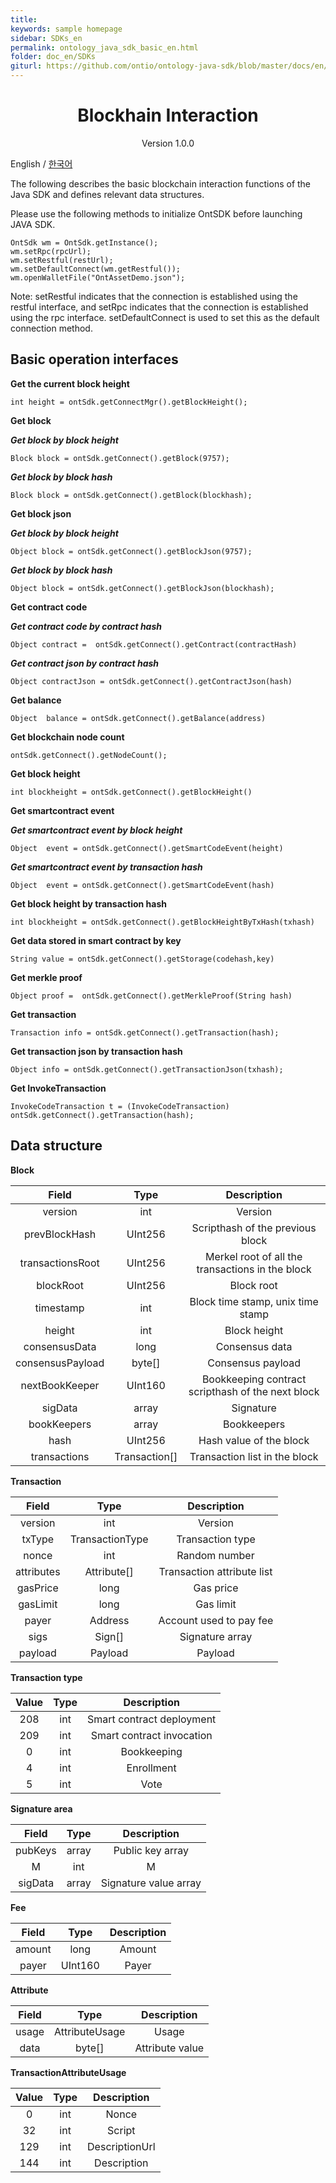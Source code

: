 ```yaml
---
title:
keywords: sample homepage
sidebar: SDKs_en
permalink: ontology_java_sdk_basic_en.html
folder: doc_en/SDKs
giturl: https://github.com/ontio/ontology-java-sdk/blob/master/docs/en/basic.md
---
```


<h1 align="center"> Blockhain Interaction </h1>

<p align="center" class="version">Version 1.0.0 </p>

English / [한국어](./ontology_java_sdk_basic_ko.html)


The following describes the basic blockchain interaction functions of the Java SDK and defines relevant data structures.

Please use the following methods to initialize OntSDK before launching JAVA SDK.


```
OntSdk wm = OntSdk.getInstance();
wm.setRpc(rpcUrl);
wm.setRestful(restUrl);
wm.setDefaultConnect(wm.getRestful());
wm.openWalletFile("OntAssetDemo.json");
```

Note: setRestful indicates that the connection is established using the restful interface, and setRpc indicates that the connection is established using the rpc interface. setDefaultConnect is used to set this as the default connection method.


## Basic operation interfaces


**Get the current block height**
```
int height = ontSdk.getConnectMgr().getBlockHeight();
```

**Get block**

***Get block by block height***
```
Block block = ontSdk.getConnect().getBlock(9757);
```

***Get block by block hash***
```
Block block = ontSdk.getConnect().getBlock(blockhash);
```

**Get block json**


***Get block by block height***
```
Object block = ontSdk.getConnect().getBlockJson(9757);
```

***Get block by block hash***

```
Object block = ontSdk.getConnect().getBlockJson(blockhash);
```

**Get contract code**

***Get contract code by contract hash***
```
Object contract =  ontSdk.getConnect().getContract(contractHash)
```

***Get contract json  by contract hash***
```
Object contractJson = ontSdk.getConnect().getContractJson(hash)
```

**Get balance**
```
Object  balance = ontSdk.getConnect().getBalance(address)
```

**Get blockchain node count**
```
ontSdk.getConnect().getNodeCount();
```

**Get block height**

```
int blockheight = ontSdk.getConnect().getBlockHeight()
```

**Get smartcontract event**

***Get smartcontract event by block height***
```
Object  event = ontSdk.getConnect().getSmartCodeEvent(height)
```

***Get smartcontract event by transaction hash***
```
Object  event = ontSdk.getConnect().getSmartCodeEvent(hash)
```

**Get block height by transaction hash**
```
int blockheight = ontSdk.getConnect().getBlockHeightByTxHash(txhash)
```

**Get data stored in smart contract by key**
```
String value = ontSdk.getConnect().getStorage(codehash,key)
```

**Get merkle proof**
```
Object proof =  ontSdk.getConnect().getMerkleProof(String hash)
```

**Get transaction**
```
Transaction info = ontSdk.getConnect().getTransaction(hash);
```

**Get transaction json by transaction hash**
```
Object info = ontSdk.getConnect().getTransactionJson(txhash);
```

**Get InvokeTransaction**
```
InvokeCodeTransaction t = (InvokeCodeTransaction) ontSdk.getConnect().getTransaction(hash);
```

## Data structure

**Block**

| Field     |     Type |   Description   |
| :--------------: | :--------:| :------: |
|    version|   int|  Version  |
|    prevBlockHash|   UInt256|  Scripthash of the previous block|
|    transactionsRoot|   UInt256|  Merkel root of all the transactions in the block|
|    blockRoot|   UInt256| Block root|
|    timestamp|   int| Block time stamp, unix time stamp|
|    height|   int|  Block height |
|    consensusData|   long |  Consensus data |
|    consensusPayload|   byte[] |  Consensus payload |
|    nextBookKeeper|   UInt160 |  Bookkeeping contract scripthash of the next block |
|    sigData|   array|  Signature |
|    bookKeepers|   array|  Bookkeepers |
|    hash|   UInt256 |  Hash value of the block |
|    transactions|   Transaction[] |  Transaction list in the block |


**Transaction**

| Field     |     Type |   Description   |
| :--------------: | :--------:| :------: |
|    version|   int|  Version  |
|    txType|   TransactionType|Transaction type|
|    nonce|   int |  Random number|
|    attributes|   Attribute[]|  Transaction attribute list |
| gasPrice|  long |  Gas price|
| gasLimit|  long |  Gas limit|
|    payer|   Address |  Account used to pay fee|
|    sigs|   Sign[]|   Signature array  |
|    payload| Payload |  Payload  |


**Transaction type**

| Value     |     Type |   Description   |
| :--------------: | :--------:| :------: |
|    208|   int |  Smart contract deployment |
|    209|   int | Smart contract invocation |
|      0|   int |        Bookkeeping  |
|      4|   int |     Enrollment       |
|      5|   int |     Vote |

**Signature area**

| Field     |     Type |   Description   |
| :--------------: | :--------:| :------: |
|    pubKeys|   array |  Public key array|
|    M|   int | M |
|    sigData|   array | Signature value array |


**Fee**

| Field     |     Type |   Description   |
| :--------------: | :--------:| :------: |
|    amount|   long|  Amount|
|    payer|   UInt160 | Payer |

**Attribute**

| Field    |     Type |   Description   |
| :--------------: | :--------:| :------: |
|    usage |   AttributeUsage |  Usage|
|    data|   byte[] | Attribute value |


**TransactionAttributeUsage**

| Value     |     Type |   Description   |
| :--------------: | :--------:| :------: |
|    0  |   int|  Nonce|
|    32 |   int | Script |
|    129|   int | DescriptionUrl |
|    144|   int | Description |
